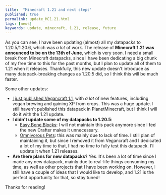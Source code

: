 ```yaml
---
title:  "Minecraft 1.21 and next steps"
published: true
permalink: update_MC1.21.html
tags: [news]
keywords: update, minecraft, 1.21, release, future
---
```


As you can see, I have been updating (almost) all my datapacks to 1.20.5/1.20.6, which was *a lot* of work. The release of **Minecraft 1.21 was announced to be on the 13th of June**, which is very soon. I need a small break from Minecraft datapacks, since I have been dedicating a big chunk of my free time to this for the past months, but I plan to update all of them to 1.21 when it releases. Thankfully, this new update doesn't introduce as many datapack-breaking changes as 1.20.5 did, so I think this will be much faster.

Some other updates:

- [I just published Vegancraft 1.1](vegancraft_v1.1.html), with *a lot* of new features, including vegan brewing and gaining XP from crops. This was a huge update. I still haven't published this datapack in PlanetMinecraft, but I think I will do it with the 1.21 update.
- **I didn't update some of my datapacks to 1.20.5**:
  - [Easy Bone Blocks](easy_bone_blocks.html): I will not maintain this pack anymore since I feel the new Crafter makes it unnecessary.
  - [Omnivorous Pets](omnivorous_pets.html): this was mainly due to lack of time. I still plan of maintaining it, but since I removed it from Vegancraft and I dedicated a lot of my time to that, I had no time to fully test this datapack. I'll update it when 1.21 releases.
- **Are there plans for new datapacks?** Yes. It's been a lot of time since I made any new datapack, mainly due to real-life things consuming my time, as well as other projects that I have been working on. However, I still have a couple of ideas that I would like to develop, and 1.21 is the perfect opportunity for that, so stay tuned!

Thanks for reading!